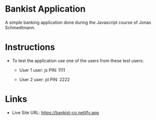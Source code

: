 # Bankist Application

A simple banking application done during the Javascript course of Jonas Schmedtmann.

# Instructions

- To test the application use one of the users from these test users:

  - User 1
    user: js
    PIN: 1111

  - User 2
    user: jd
    PIN: 2222

# Links

- Live Site URL: https://bankist-co.netlify.app
